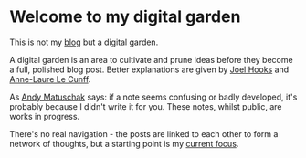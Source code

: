 # Welcome to my digital garden


This is not my [blog](https://jennyfaulkner.com) but a digital garden. 

A digital garden is an area to cultivate and prune ideas before they become a full, polished blog post. Better explanations are given by [Joel Hooks](https://joelhooks.com/digital-garden) and [Anne-Laure Le Cunff](https://nesslabs.com/mind-garden).

As [Andy Matuschak](https://notes.andymatuschak.org/About_these_notes) says: if a note seems confusing or badly developed, it's probably because I didn't write it for you. These notes, whilst public, are works in progress. 

There's no real navigation - the posts are linked to each other to form a network of thoughts, but a starting point is my [current focus](current.md).